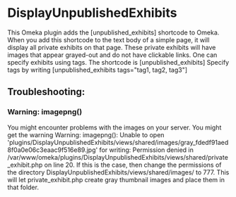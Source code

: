 # DisplayUnpublishedExhibits
This Omeka plugin adds the [unpublished_exhibits] shortcode to Omeka.
When you add this shortcode to the text body of a simple page, it will display all private exhibits on that page.
These private exhibits will have images that appear grayed-out and do not have clickable links. One can specify exhibits using tags.
The shortcode is [unpublished_exhibits]
Specify tags by writing [unpublished_exhibits tags="tag1, tag2, tag3"]

## Troubleshooting:
### Warning: imagepng()
You might encounter problems with the images on your server. You might get the warning Warning: imagepng(): Unable to open 'plugins/DisplayUnpublishedExhibits/views/shared/images/gray_fdedf91aed8f0a0e06c3eaac9f516e89.jpg' for writing: Permission denied in /var/www/omeka/plugins/DisplayUnpublishedExhibits/views/shared/private_exhibit.php on line 20.
If this is the case, then change the permissions of the directory DisplayUnpublishedExhibits/views/shared/images/ to 777.
This will let private_exhibit.php create gray thumbnail images and place them in that folder.
